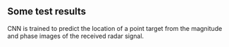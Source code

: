 ## Some test results

CNN is trained to predict the location of a point target from the magnitude and phase images of the received radar signal.
